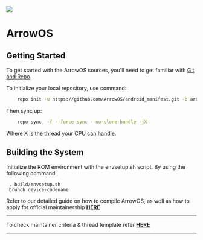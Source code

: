<img src="https://github.com/ArrowOS/getting_started/blob/master/etc/logo.png?raw=true">

# ArrowOS

 Getting Started 
--------------- 
To get started with the ArrowOS sources, you'll need to get 
familiar with [Git and Repo](https://source.android.com/setup/build/downloading). 

To initialize your local repository, use command:

```bash
    repo init -u https://github.com/ArrowOS/android_manifest.git -b arrow-8.x
```

Then sync up:

```bash
    repo sync  -f --force-sync --no-clone-bundle -jX
```
Where X is the thread your CPU can handle.

Building the System 
-------------------
 Initialize the ROM environment with the envsetup.sh script. By using the following command

     . build/envsetup.sh
     brunch device-codename

 Refer to our detailed guide on how to compile ArrowOS, as well
 as how to apply for official maintainership [**HERE**](https://blog.arrowos.net/)

---------------------------------------------------------------------------------------------------------------------

To check maintainer criteria & thread template refer [**HERE**](https://github.com/ArrowOS/getting_started)

---------------------------------------------------------------------------------------------------------------------